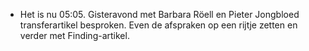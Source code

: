 - Het is nu 05:05. Gisteravond met Barbara Röell en Pieter Jongbloed transferartikel besproken. Even de afspraken op een rijtje zetten en verder met Finding-artikel.